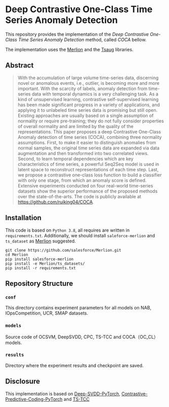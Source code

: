 # Deep Contrastive One-Class Time Series Anomaly Detection
This repository provides the implementation of the _Deep Contrastive One-Class Time Series Anomaly Detection_ method, called _COCA_ bellow. 

The implementation uses the [Merlion](https://opensource.salesforce.com/Merlion/v1.1.0/tutorials.html) and the [Tsaug](https://tsaug.readthedocs.io/en/stable/notebook/Examples%20of%20augmenters.html) libraries.

## Abstract
> With the accumulation of large volume time-series data, discerning novel or anomalous events, i.e., outlier, is becoming more and more important. With the scarcity of labels, anomaly detection from time-series data with temporal dynamics is a very challenging task. 
> As a kind of unsupervised learning, contrastive self-supervised learning has been made significant progress in a variety of applications, and applying it to unlabeled time series data is promising but still open. 
> Existing approaches are usually based on a single assumption of normality or require pre-training; they do not fully consider properties of overall normality and are limited by the quality of the representations. 
> This paper proposes a deep Contrastive One-Class Anomaly detection of time series (COCA), combining three normality assumptions. 
> First, to make it easier to distinguish anomalies from normal samples, the original time series data are expanded via data augmentation and then transformed into two correlated views. 
> Second, to learn temporal dependencies which are key characteristics of time series, a powerful Seq2Seq model is used in latent space to reconstruct representations of each time step. 
> Last, we propose a contrastive one-class loss function to build a classifier with only one stage, from which an anomaly score is defined. Extensive experiments conducted on four real-world time-series datasets show the superior performance of the proposed methods over the state-of-the-arts. 
> The code is publicly available at https://github.com/ruiking04/COCA.
## Installation
This code is based on `Python 3.8`, all requires are written in `requirements.txt`. Additionally, we should install `saleforce-merlion` and `ts_dataset` as [Merlion](https://github.com/salesforce/Merlion) suggested.

```
git clone https://github.com/salesforce/Merlion.git
cd Merlion
pip install salesforce-merlion
pip install -e Merlion/ts_datasets/
pip install -r requirements.txt
```

## Repository Structure

### `conf`
This directory contains experiment parameters for all models on NAB, IOpsCompetition, UCR, SMAP datasets.

### `models`
Source code of OCSVM, DeepSVDD, CPC, TS-TCC and COCA（OC_CL） models.

### `results`
Directory where the experiment results and checkpoint are saved.

## Disclosure
This implementation is based on [Deep-SVDD-PyTorch](https://github.com/lukasruff/Deep-SVDD-PyTorch), [Contrastive-Predictive-Coding-PyTorch](https://github.com/jefflai108/Contrastive-Predictive-Coding-PyTorch) and [TS-TCC](https://github.com/emadeldeen24/TS-TCC)
